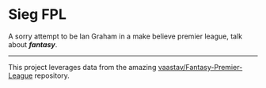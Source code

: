# Sieg FPL

A sorry attempt to be Ian Graham in a make believe premier league, talk about _**fantasy**_.


---
This project leverages data from the amazing [vaastav/Fantasy-Premier-League](https://github.com/vaastav/Fantasy-Premier-League) repository.
